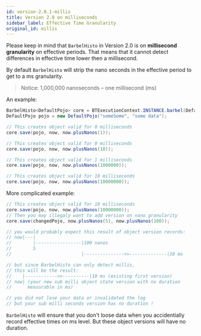 ```yaml
---
id: version-2.0.1-millis
title: Version 2.0 on milliseconds
sidebar_label: Effective Time Granularity
original_id: millis
---
```


Please keep in mind that `BarbelHisto` in Version 2.0 is on <b>millisecond granularity</b> on effective periods. That means that it cannot detect differences in effective time lower then a millisecond. 

By default `BarbelHisto` will strip the nano seconds in the effective period to get to a ms granularity.

> Notice: 1,000,000 nanoseconds – one millisecond (ms)

An example:

```java
BarbelHisto<DefaultPojo> core = BTExecutionContext.INSTANCE.barbel(DefaultPojo.class).build();
DefaultPojo pojo = new DefaultPojo("someSome", "some data");

// This creates object valid for 0 milliseconds
core.save(pojo, now, now.plusNanos(1));

// This creates object valid for 0 milliseconds
core.save(pojo, now, now.plusNanos(10));

// This creates object valid for 1 milliseconds
core.save(pojo, now, now.plusNanos(1000000));

// This creates object valid for 10 milliseconds
core.save(pojo, now, now.plusNanos(10000000));
```

More complicated example:

```java
// This creates object valid for 10 milliseconds
core.save(pojo, now, now.plusNanos(10000000));
// Then you may illegaly want to add version on nano granularity
core.save(changedPojo, now.plusNanos(5), now.plusNanos(100));

// you would probably expect this result of object version records:
// now|---|
//        |-----------------|100 nanos
//        5
//                          |--------------->>--------------|10 ms

// but since BarbelHisto can only detect millis,
// this will be the result:
//    |------------>>----------|10 ms (existing first version)
// now| (your new sub milli object state version with no duration 
//      measurable in ms)

// you did not lose your data or invalidated the log
// but your sub milli seconds version has no duration !
```

`BarbelHisto` will ensure that you don't loose data when you accidentially record effective times on ms level. But these object versions will have no duration.